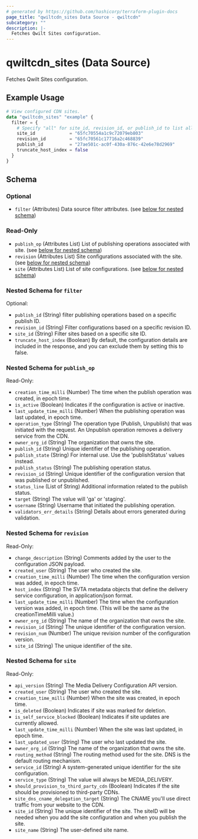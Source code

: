 ```yaml
---
# generated by https://github.com/hashicorp/terraform-plugin-docs
page_title: "qwiltcdn_sites Data Source - qwiltcdn"
subcategory: ""
description: |-
  Fetches Qwilt Sites configuration.
---
```


# qwiltcdn_sites (Data Source)

Fetches Qwilt Sites configuration.

## Example Usage

```terraform
# View configured CDN sites.
data "qwiltcdn_sites" "example" {
  filter = {
    # Specify "all" for site_id, revision_id, or publish_id to list all instances.
    site_id             = "65fc70554a1c9c72079eb803"
    revision_id         = "65fc70561c17716a2c468839"
    publish_id          = "27ae501c-ac0f-430a-876c-42e6e78d2969"
    truncate_host_index = false
  }
}
```

<!-- schema generated by tfplugindocs -->
## Schema

### Optional

- `filter` (Attributes) Data source filter attributes. (see [below for nested schema](#nestedatt--filter))

### Read-Only

- `publish_op` (Attributes List) List of publishing operations associated with site. (see [below for nested schema](#nestedatt--publish_op))
- `revision` (Attributes List) Site configurations associated with the site. (see [below for nested schema](#nestedatt--revision))
- `site` (Attributes List) List of site configurations. (see [below for nested schema](#nestedatt--site))

<a id="nestedatt--filter"></a>
### Nested Schema for `filter`

Optional:

- `publish_id` (String) filter publishing operations based on a specific publish ID.
- `revision_id` (String) Filter configurations based on a specific revision ID.
- `site_id` (String) Filter sites based on a specific site ID.
- `truncate_host_index` (Boolean) By default, the configuration details are included in the response, and you can exclude them by setting this to false.


<a id="nestedatt--publish_op"></a>
### Nested Schema for `publish_op`

Read-Only:

- `creation_time_milli` (Number) The time when the publish operation was created, in epoch time.
- `is_active` (Boolean) Indicates if the configuration is active or inactive.
- `last_update_time_milli` (Number) When the publishing operation was last updated, in epoch time.
- `operation_type` (String) The operation type (Publish, Unpublish) that was initiated with the request. An Unpublish operation removes a delivery service from the CDN.
- `owner_org_id` (String) The organization that owns the site.
- `publish_id` (String) Unique identifier of the publishing operation.
- `publish_state` (String) For internal use. Use the 'publishStatus' values instead.
- `publish_status` (String) The publishing operation status.
- `revision_id` (String) Unique identifier of the configuration version that was published or unpublished.
- `status_line` (List of String) Additional information related to the publish status.
- `target` (String) The value will 'ga' or 'staging'.
- `username` (String) Username that initiated the publishing operation.
- `validators_err_details` (String) Details about errors generated during validation.


<a id="nestedatt--revision"></a>
### Nested Schema for `revision`

Read-Only:

- `change_description` (String) Comments added by the user to the configuration JSON payload.
- `created_user` (String) The user who created the site.
- `creation_time_milli` (Number) The time when the configuration version was added, in epoch time.
- `host_index` (String) The SVTA metadata objects that define the delivery service	   configuration, in application/json format.
- `last_update_time_milli` (Number) The time when the configuration version was added, in epoch time. (This will be the same as the creationTimeMilli value.)
- `owner_org_id` (String) The name of the organization that owns the site.
- `revision_id` (String) The unique identifier of the configuration version.
- `revision_num` (Number) The unique revision number of the configuration version.
- `site_id` (String) The unique identifier of the site.


<a id="nestedatt--site"></a>
### Nested Schema for `site`

Read-Only:

- `api_version` (String) The Media Delivery Configuration API version.
- `created_user` (String) The user who created the site.
- `creation_time_milli` (Number) When the site was created, in epoch time.
- `is_deleted` (Boolean) Indicates if site was marked for deletion.
- `is_self_service_blocked` (Boolean) Indicates if site updates are currently allowed.
- `last_update_time_milli` (Number) When the site was last updated, in epoch time.
- `last_updated_user` (String) The user who last updated the site.
- `owner_org_id` (String) The name of the organization that owns the site.
- `routing_method` (String) The routing method used for the site. DNS is the default routing mechanism.
- `service_id` (String) A system-generated unique identifier for the site configuration.
- `service_type` (String) The value will always be MEDIA_DELIVERY.
- `should_provision_to_third_party_cdn` (Boolean) Indicates if the site should be provisioned to third-party CDNs.
- `site_dns_cname_delegation_target` (String) The CNAME you'll use direct traffic from your website to the CDN.
- `site_id` (String) The unique identifier of the site. The siteID will be needed when you add the site configuration and when you publish the site.
- `site_name` (String) The user-defined site name.
